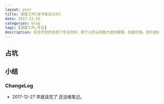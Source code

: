 ```yaml
---
layout: post
title: 深度工作[读书笔记占坑]
date: 2017-12-29
categories: blog
tags: [深度工作,专注]
description: 在无干扰的状态下专注创作，使个人的认知能力达到极限，创造价值，提升技能的能力。
---
```

## 占坑


## 小结




### ChangeLog

- 2017-12-27 早就读完了 还没做笔记。
